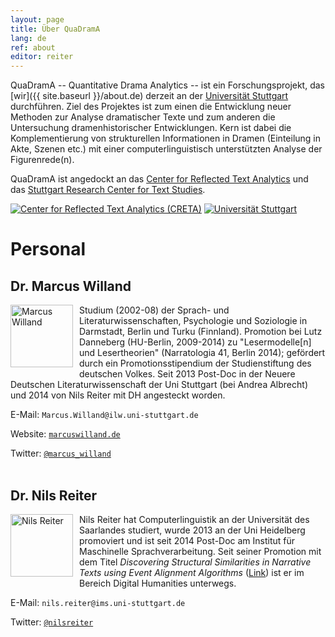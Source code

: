 ```yaml
---
layout: page
title: Über QuaDramA
lang: de
ref: about
editor: reiter
---
```


QuaDramA -- Quantitative Drama Analytics -- ist ein Forschungsprojekt, das [wir]({{ site.baseurl }}/about.de) derzeit an der [Universität Stuttgart](http://www.uni-stuttgart.de/) durchführen. Ziel des Projektes ist zum einen die Entwicklung neuer Methoden zur Analyse dramatischer Texte und zum anderen die Untersuchung dramenhistorischer Entwicklungen. Kern ist dabei die Komplementierung von strukturellen Informationen in Dramen (Einteilung in Akte, Szenen etc.) mit einer computerlinguistisch unterstützten Analyse der Figurenrede(n).

QuaDramA ist angedockt an das [Center for Reflected Text Analytics](http://www.creta.uni-stuttgart.de) und das [Stuttgart Research Center for Text Studies](http://www.ts.uni-stuttgart.de).

<div class="logoline">
  <a href="http://www.creta.uni-stuttgart.de"><img src="{{ site.url }}/assets/about/creta.png" alt="Center for Reflected Text Analytics (CRETA)" /></a>
  <a href="http://www.uni-stuttgart.de"><img src="{{ site.url }}/assets/about/uni.de.png" alt="Universität Stuttgart" /></a>
</div>

# Personal

## Dr. Marcus Willand
<div style="float:left;margin:0px 10px 10px 0px;padding:0;width:100px;height:100px;"><img src="{{ site.url }}/assets/about/Marcus.jpg" alt="Marcus Willand" width="100" height="100"/></div>

Studium (2002-08) der Sprach- und Literaturwissenschaften, Psychologie und Soziologie in Darmstadt, Berlin und Turku (Finnland). Promotion bei Lutz Danneberg (HU-Berlin, 2009-2014) zu "Lesermodelle[n] und Lesertheorien" (Narratologia 41, Berlin 2014); gefördert durch ein Promotionsstipendium der Studienstiftung des deutschen Volkes. Seit 2013 Post-Doc in der Neuere Deutschen Literaturwissenschaft der Uni Stuttgart (bei Andrea Albrecht) und 2014 von Nils Reiter mit DH angesteckt worden.

E-Mail: `Marcus.Willand@ilw.uni-stuttgart.de`

Website: [`marcuswilland.de`](http://www.marcuswilland.de)
 
Twitter: [`@marcus_willand`](https://twitter.com/Marcus_Willand)
<br>
<br>

## Dr. Nils Reiter

<div style="float:left;margin:0px 10px 10px 0px;padding:0;width:100px;height:100px;"><img src="{{ site.url }}/assets/about/nils.jpg" alt="Nils Reiter" width="100" height="100"/></div>

Nils Reiter hat Computerlinguistik an der Universität des Saarlandes studiert, wurde 2013 an der Uni Heidelberg promoviert und ist seit 2014 Post-Doc am Institut für Maschinelle Sprachverarbeitung. Seit seiner Promotion mit dem Titel *Discovering Structural Similarities in Narrative Texts using Event Alignment Algorithms* ([Link](http://www.ub.uni-heidelberg.de/archiv/17042)) ist er im Bereich Digital Humanities unterwegs.

E-Mail: `nils.reiter@ims.uni-stuttgart.de`

Twitter: [`@nilsreiter`](http://twitter.com/nilsreiter)
